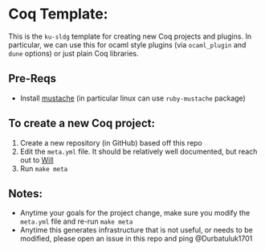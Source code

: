 # Coq Template:

This is the `ku-sldg` template for creating new Coq projects and plugins.
In particular, we can use this for ocaml style plugins (via `ocaml_plugin` and `dune` options) or just plain Coq libraries.

## Pre-Reqs
- Install [mustache](https://mustache.github.io/) (in particular linux can use `ruby-mustache` package)

## To create a new Coq project:
1. Create a new repository (in GitHub) based off this repo
1. Edit the `meta.yml` file. It should be relatively well documented, but reach out to [Will](https://github.com/Durbatuluk1701)
1. Run `make meta`

## Notes:
- Anytime your goals for the project change, make sure you modify the `meta.yml` file and re-run `make meta`
- Anytime this generates infrastructure that is not useful, or needs to be modified, please open an issue in this repo and ping @Durbatuluk1701

